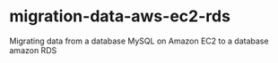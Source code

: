 # migration-data-aws-ec2-rds
Migrating data from a database MySQL  on Amazon EC2 to a database amazon RDS
